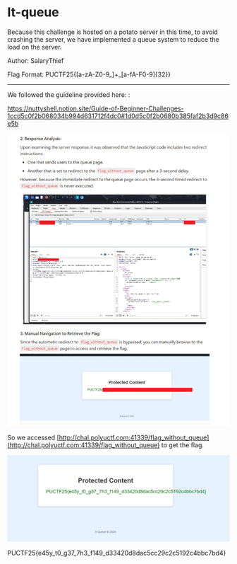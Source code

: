# It-queue

Because this challenge is hosted on a potato server in this time, to avoid crashing the server, we have implemented a queue system to reduce the load on the server.

Author: SalaryThief

Flag Format: PUCTF25{[a-zA-Z0-9_]+_[a-fA-F0-9]{32}}

---

We followed the guideline provided here: :

https://nuttyshell.notion.site/Guide-of-Beginner-Challenges-1ccd5c0f2b068034b994d631712f4dc0#1d0d5c0f2b0680b385faf2b3d9c86e5b

![image](assets/image-20250425122716-8yafhm9.png)

So we accessed [http://chal.polyuctf.com:41339/flag_without_queue](http://chal.polyuctf.com:41339/flag_without_queue) to get the flag.

![image](assets/image-20250425122746-q03nyzp.png)

PUCTF25{e45y_t0_g37_7h3_f149_d33420d8dac5cc29c2c5192c4bbc7bd4}
